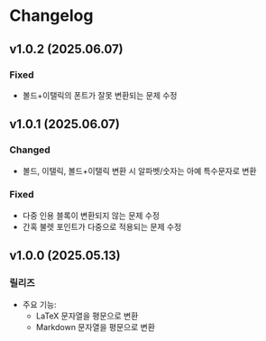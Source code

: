 # Changelog

## v1.0.2 (2025.06.07)
### Fixed
- 볼드+이탤릭의 폰트가 잘못 변환되는 문제 수정

## v1.0.1 (2025.06.07)
### Changed
- 볼드, 이탤릭, 볼드+이탤릭 변환 시 알파벳/숫자는 아예 특수문자로 변환

### Fixed
- 다중 인용 블록이 변환되지 않는 문제 수정
- 간혹 불렛 포인트가 다중으로 적용되는 문제 수정

## v1.0.0 (2025.05.13)
### 릴리즈

* 주요 기능:
  - LaTeX 문자열을 평문으로 변환
  - Markdown 문자열을 평문으로 변환